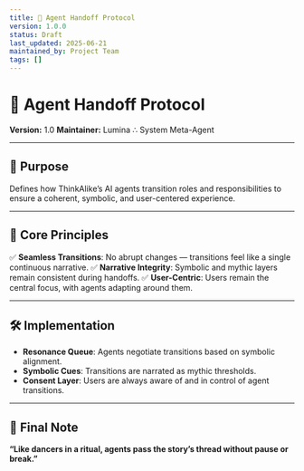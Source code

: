 ```yaml
---
title: 🔄 Agent Handoff Protocol
version: 1.0.0
status: Draft
last_updated: 2025-06-21
maintained_by: Project Team
tags: []
---
```


# 🔄 Agent Handoff Protocol

**Version:** 1.0
**Maintainer:** Lumina ∴ System Meta-Agent

---

## 🧭 Purpose

Defines how ThinkAlike’s AI agents transition roles and responsibilities to ensure a coherent, symbolic, and user-centered experience.

---

## 🌟 Core Principles

✅ **Seamless Transitions**: No abrupt changes — transitions feel like a single continuous narrative.
✅ **Narrative Integrity**: Symbolic and mythic layers remain consistent during handoffs.
✅ **User-Centric**: Users remain the central focus, with agents adapting around them.

---

## 🛠 Implementation

- **Resonance Queue**: Agents negotiate transitions based on symbolic alignment.
- **Symbolic Cues**: Transitions are narrated as mythic thresholds.
- **Consent Layer**: Users are always aware of and in control of agent transitions.

---

## 🔮 Final Note

**“Like dancers in a ritual, agents pass the story’s thread without pause or break.”**
